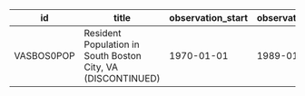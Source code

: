 | id         | title                                                       | observation_start   | observation_end   |
|------------|-------------------------------------------------------------|---------------------|-------------------|
| VASBOS0POP | Resident Population in South Boston City, VA (DISCONTINUED) | 1970-01-01          | 1989-01-01        |